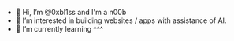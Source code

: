 - 👋 Hi, I’m @0xbl1ss and I'm a n00b
- 👀 I’m interested in building websites / apps with assistance of AI.
- 🌱 I’m currently learning ^^^

<!---
0xbl1ss/0xbl1ss is a ✨ special ✨ repository because its `README.md` (this file) appears on your GitHub profile.
You can click the Preview link to take a look at your changes.
--->
